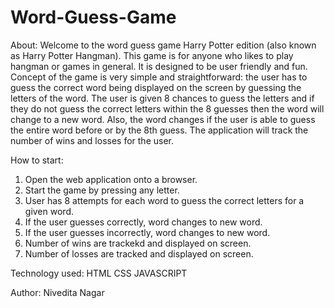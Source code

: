 # Word-Guess-Game

About:
Welcome to the word guess game Harry Potter edition (also known as Harry Potter Hangman). This game is for anyone who likes to play hangman or games in general. It is designed to be user friendly and fun. Concept of the game is very simple and straightforward: the user has to guess the correct word being displayed on the screen by guessing the letters of the word. The  user is given 8 chances to guess the letters and if they do not guess the correct letters within the 8 guesses then the word will change to a new word. Also, the word changes if the user is able to guess the entire word before or by the 8th guess. The application will track the number of wins and losses for the user. 

How to start:
1. Open the web application onto a browser.
2. Start the game by pressing any letter.
3. User has 8 attempts for each word to guess the correct letters for a given word.
4. If the user guesses correctly, word changes to new word.
5. If the user guesses incorrectly, word changes to new word.
6. Number of wins are trackekd and displayed on screen.
7. Number of losses are tracked and displayed on screen.

Technology used:
HTML
CSS
JAVASCRIPT

Author:
Nivedita Nagar
